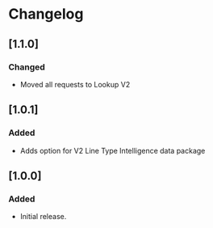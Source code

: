 # Changelog

## [1.1.0]
### Changed
- Moved all requests to Lookup V2

## [1.0.1]
### Added
- Adds option for V2 Line Type Intelligence data package

## [1.0.0]
### Added
- Initial release.


